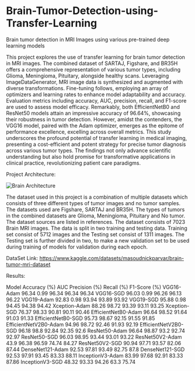 # Brain-Tumor-Detection-using-Transfer-Learning
Brain tumor detection in MRI Images using various pre-trained deep learning models

This project explores the use of transfer learning for brain tumor detection in MRI images. The combined dataset of SARTAJ, Figshare, and BR35H offers a comprehensive representation of various tumor types, including Glioma, Meningioma, Pituitary, alongside healthy scans. Leveraging ImageDataGenerator, MRI image data is synthesized and augmented with diverse transformations. Fine-tuning follows, employing an array of optimizers and learning rates to enhance model adaptability and accuracy. Evaluation metrics including accuracy, AUC, precision, recall, and F1-score are used to assess model efficacy. Remarkably, both EfficientNetB0 and ResNet50 models attain an impressive accuracy of 96.64%, showcasing their robustness in tumor detection. However, amidst the contenders, the VGG16 model, paired with the Adam optimizer, emerges as the epitome of performance excellence, excelling across overall metrics. This study underscores the profound potential of transfer learning in medical imaging, presenting a cost-efficient and potent strategy for precise tumor diagnosis across various tumor types. The findings not only advance scientific understanding but also hold promise for transformative applications in clinical practice, revolutionizing patient care paradigms.

Project Architecture:

![Brain Architecture](https://github.com/mbk022/Brain-Tumor-Detection-using-Transfer-Learning/assets/72291169/59cc4962-97b8-4353-b810-79fcdc303b32)

The dataset used in this project is a combination of multiple datasets which consists of three different types of tumor images and no tumor samples. The datasets used are Figshare, SARTAJ and BR35H. The types of tumors in the combined datasets are Glioma, Meningioma, Pituitary and No tumor. The dataset sources are listed in references. The dataset consists of 7023 Brain MRI images. The data is split in two training and testing data. Training set consist of 5712 images and the Testing set consist of 1311 images. The Testing set is further divided in two, to make a new validation set to be used during training of models for validation during each epoch.

DataSet Link:
https://www.kaggle.com/datasets/masoudnickparvar/brain-tumor-mri-dataset

Results:

Model	Accuracy (%)	AUC	Precision (%)	Recall (%)	F1-Score (%)
VGG16-Adam	96.34	0.99	96.34	96.34	96.34
VGG16-SGD	96.03	0.99	96.26	96.13	96.22
VGG19-Adam	92.83	0.98	93.94	93.89	93.92
VGG19-SGD	95.88	0.98	94.45	94.38	94.42
Xception-Adam	88.26	98.72	93.39	93.11	93.25
Xception-SGD	76.37	98.33	90.81	90.11	90.46
EfficientNetB0-Adam	96.64	98.52	91.64	91.03	91.33
EfficientNetB0-SGD	95.73	98.67	92.15	91.55	91.85
EfficientNetV2B0-Adam	94.96	98.72	92.46	91.93	92.19
EfficientNetV2B0-SGD	96.18	98.8	92.84	92.35	92.6
ResNet50-Adam	96.64	98.87	93.2	92.74	92.97
ResNet50-SGD	96.03	98.95	93.44	93.01	93.22
ResNet50V2-Adam	43.9	96.38	96.59	74.74	84.27
ResNet50V2-SGD	90.94	97.71	93.57	82.06	87.44
DenseNet121-Adam	92.53	97.81	93.49	82.75	87.8
DenseNet121-SGD	92.53	97.91	93.45	83.33	88.11
InceptionV3-Adam	83.99	97.68	92.91	83.33	87.86
InceptionV3-SGD	48.32	93.33	94.26	63.3	75.74
